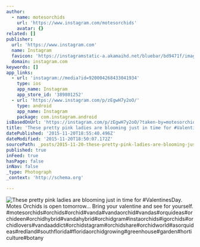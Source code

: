 ```yaml
---
author:
  - name: motesorchids
    url: 'https://www.instagram.com/motesorchids'
    avatar: {}
related: []
publisher:
  url: 'https://www.instagram.com'
  name: Instagram
  favicon: 'https://instagramstatic-a.akamaihd.net/bluebar/bd9471f/images/ico/favicon.ico'
  domain: instagram.com
keywords: []
app_links:
  - url: 'instagram://media?id=920004268433041934'
    type: ios
    app_name: Instagram
    app_store_id: '389801252'
  - url: 'https://www.instagram.com/p/zEgwH7y2oO/'
    type: android
    app_name: Instagram
    package: com.instagram.android
isBasedOnUrl: 'https://instagram.com/p/zEgwH7y2oO/?taken-by=motesorchids'
title: 'These pretty pink ladies are blooming just in time for #ValentinesDay. Motes Orchids is open tomorrow... Bring your valentine and see for yourself. #motesorchids#orchids#orchid#vanda#vandaorchid#vandas#orquideas#orchideen#orchidhybrid#vandahybrid#orchidgram#instaorchids#igorchids#orchidlovers#vandaaddict#orchidstagram#orchidshare#orchidworld#asorquideas#redland#southflorida#floridaorchidgrowing#greenhouse#garden#horticulture#botany'
datePublished: '2015-11-20T18:55:40.496Z'
dateModified: '2015-11-20T18:50:07.172Z'
sourcePath: _posts/2015-11-20-these-pretty-pink-ladies-are-blooming-just-in-time-for-vale.md
published: true
inFeed: true
hasPage: false
inNav: false
_type: Photograph
_context: 'http://schema.org'

---
```

![These pretty pink ladies are blooming just in time for &num;ValentinesDay&period; Motes Orchids is open tomorrow&period;&period;&period; Bring your valentine and see for yourself&period; &num;motesorchids&num;orchids&num;orchid&num;vanda&num;vandaorchid&num;vandas&num;orquideas&num;orchideen&num;orchidhybrid&num;vandahybrid&num;orchidgram&num;instaorchids&num;igorchids&num;orchidlovers&num;vandaaddict&num;orchidstagram&num;orchidshare&num;orchidworld&num;asorquideas&num;redland&num;southflorida&num;floridaorchidgrowing&num;greenhouse&num;garden&num;horticulture&num;botany](https://scontent.cdninstagram.com/hphotos-xfa1/t51.2885-15/e15/10607988_909849722379085_95605452_n.jpg)
